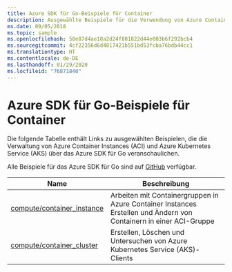 ```yaml
---
title: Azure SDK für Go-Beispiele für Container
description: Ausgewählte Beispiele für die Verwendung von Azure Container Instances und Azure Kubernetes Service über das Azure SDK für Go
ms.date: 09/05/2018
ms.topic: sample
ms.openlocfilehash: 58e87d4ae18a2d24f881822d44e003b6f292bcb4
ms.sourcegitcommit: 4cf22356d6d4817421b551bd53fcba76bdb44cc1
ms.translationtype: HT
ms.contentlocale: de-DE
ms.lasthandoff: 01/29/2020
ms.locfileid: "76871840"
---
```

# <a name="azure-sdk-for-go-samples-for-containers"></a>Azure SDK für Go-Beispiele für Container

Die folgende Tabelle enthält Links zu ausgewählten Beispielen, die die Verwaltung von Azure Container Instances (ACI) und Azure Kubernetes Service (AKS) über das Azure SDK für Go veranschaulichen.

Alle Beispiele für das Azure SDK für Go sind auf [GitHub](https://github.com/Azure-Samples/azure-sdk-for-go-samples) verfügbar.

| Name | Beschreibung |
|------|-------------|
| [compute/container_instance](https://github.com/Azure-Samples/azure-sdk-for-go-samples/blob/master/compute/container_instance.go) | Arbeiten mit Containergruppen in Azure Container Instances Erstellen und Ändern von Containern in einer ACI-Gruppe |
| [compute/container_cluster](https://github.com/Azure-Samples/azure-sdk-for-go-samples/blob/master/compute/container_cluster.go) | Erstellen, Löschen und Untersuchen von Azure Kubernetes Service (AKS)-Clients |
